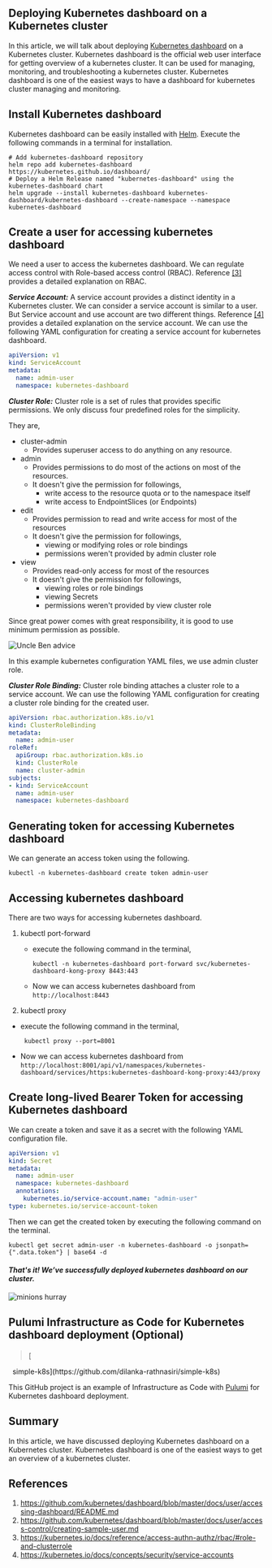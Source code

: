 ## Deploying Kubernetes dashboard on a Kubernetes cluster

In this article,
we will talk about deploying [Kubernetes dashboard](https://github.com/kubernetes/dashboard) on a Kubernetes cluster.
Kubernetes dashboard is the official web user interface for getting overview of a kubernetes cluster.
It can be used for managing, monitoring, and troubleshooting a kubernetes cluster.
Kubernetes dashboard is one of the easiest ways to have a dashboard for kubernetes cluster managing and monitoring.

## Install Kubernetes dashboard

Kubernetes dashboard can be easily installed with [Helm](https://helm.sh).
Execute the following commands in a terminal for installation.

```shell
# Add kubernetes-dashboard repository
helm repo add kubernetes-dashboard https://kubernetes.github.io/dashboard/
# Deploy a Helm Release named "kubernetes-dashboard" using the kubernetes-dashboard chart
helm upgrade --install kubernetes-dashboard kubernetes-dashboard/kubernetes-dashboard --create-namespace --namespace kubernetes-dashboard
```

## Create a user for accessing kubernetes dashboard

We need a user to access the kubernetes dashboard.
We can regulate access control with Role-based access control (RBAC).
Reference [[3]](https://kubernetes.io/docs/reference/access-authn-authz/rbac/#role-and-clusterrole) provides a detailed explanation on RBAC.

***Service Account:*** 
A service account provides a distinct identity in a Kubernetes cluster.
We can consider a service account is similar to a user.
But Service account and use account are two different things.
Reference [[4]](https://kubernetes.io/docs/concepts/security/service-accounts) provides a detailed explanation on the service account.
We can use the following YAML configuration for creating a service account for kubernetes dashboard.

```yaml
apiVersion: v1
kind: ServiceAccount
metadata:
  name: admin-user
  namespace: kubernetes-dashboard
```

***Cluster Role:*** 
Cluster role is a set of rules that provides specific permissions.
We only discuss four predefined roles for the simplicity.

They are,
- cluster-admin
  - Provides superuser access to do anything on any resource.
- admin
  - Provides permissions to do most of the actions on most of the resources.
  - It doesn't give the permission for followings,
    - write access to the resource quota or to the namespace itself
    - write access to EndpointSlices (or Endpoints)
- edit
  - Provides permission to read and write access for most of the resources
  - It doesn't give the permission for followings,
    - viewing or modifying roles or role bindings
    - permissions weren't provided by admin cluster role
- view
  - Provides read-only access for most of the resources
  - It doesn't give the permission for followings,
    - viewing roles or role bindings
    - viewing Secrets
    - permissions weren't provided by view cluster role

Since great power comes with great responsibility, it is good to use minimum permission as possible.

![Uncle Ben advice](https://i.giphy.com/media/v1.Y2lkPTc5MGI3NjExdXByam4wdWpsZzFydnlkaXg1ejNsZHR0b2MzdTd2enViZnVoY2N2OCZlcD12MV9pbnRlcm5hbF9naWZfYnlfaWQmY3Q9Zw/10KIsXhwdoerHW/giphy.gif)

In this example kubernetes configuration YAML files, we use admin cluster role.

***Cluster Role Binding:*** 
Cluster role binding attaches a cluster role to a service account.
We can use the following YAML configuration for creating a cluster role binding for the created user.

```yaml
apiVersion: rbac.authorization.k8s.io/v1
kind: ClusterRoleBinding
metadata:
  name: admin-user
roleRef:
  apiGroup: rbac.authorization.k8s.io
  kind: ClusterRole
  name: cluster-admin
subjects:
- kind: ServiceAccount
  name: admin-user
  namespace: kubernetes-dashboard
```

## Generating token for accessing Kubernetes dashboard

We can generate an access token using the following.

```shell
kubectl -n kubernetes-dashboard create token admin-user
```

## Accessing kubernetes dashboard

There are two ways for accessing kubernetes dashboard.

1. kubectl port-forward
   - execute the following command in the terminal,
       ```shell
       kubectl -n kubernetes-dashboard port-forward svc/kubernetes-dashboard-kong-proxy 8443:443
       ```
   - Now we can access kubernetes dashboard from `http://localhost:8443`

2. kubectl proxy
  - execute the following command in the terminal,
    ```shell
     kubectl proxy --port=8001
     ```
  - Now we can access kubernetes dashboard
    from `http://localhost:8001/api/v1/namespaces/kubernetes-dashboard/services/https:kubernetes-dashboard-kong-proxy:443/proxy`

## Create long-lived Bearer Token for accessing Kubernetes dashboard

We can create a token and save it as a secret with the following YAML configuration file.

```yaml
apiVersion: v1
kind: Secret
metadata:
  name: admin-user
  namespace: kubernetes-dashboard
  annotations:
    kubernetes.io/service-account.name: "admin-user"
type: kubernetes.io/service-account-token  
```

Then we can get the created token by executing the following command on the terminal.

```shell
kubectl get secret admin-user -n kubernetes-dashboard -o jsonpath={".data.token"} | base64 -d
```

#### _That's it! We’ve successfully deployed kubernetes dashboard on our cluster._</h4>

![minions hurray](https://i.giphy.com/media/v1.Y2lkPTc5MGI3NjExbTliNHo3YWc4NHZxMTV0bjk0cHN0emZraWM0ODBmcWxtb3VxNGs3MCZlcD12MV9pbnRlcm5hbF9naWZfYnlfaWQmY3Q9Zw/11sBLVxNs7v6WA/giphy.gif)

## Pulumi Infrastructure as Code for Kubernetes dashboard deployment (Optional)

> [<svg xmlns="http://www.w3.org/2000/svg" width="16" height="16" fill="currentColor" class="bi bi-github" viewBox="0 0 16 16">
<path d="M8 0C3.58 0 0 3.58 0 8c0 3.54 2.29 6.53 5.47 7.59.4.07.55-.17.55-.38 0-.19-.01-.82-.01-1.49-2.01.37-2.53-.49-2.69-.94-.09-.23-.48-.94-.82-1.13-.28-.15-.68-.52-.01-.53.63-.01 1.08.58 1.23.82.72 1.21 1.87.87 2.33.66.07-.52.28-.87.51-1.07-1.78-.2-3.64-.89-3.64-3.95 0-.87.31-1.59.82-2.15-.08-.2-.36-1.02.08-2.12 0 0 .67-.21 2.2.82.64-.18 1.32-.27 2-.27s1.36.09 2 .27c1.53-1.04 2.2-.82 2.2-.82.44 1.1.16 1.92.08 2.12.51.56.82 1.27.82 2.15 0 3.07-1.87 3.75-3.65 3.95.29.25.54.73.54 1.48 0 1.07-.01 1.93-.01 2.2 0 .21.15.46.55.38A8.01 8.01 0 0 0 16 8c0-4.42-3.58-8-8-8"/>
</svg>&nbsp;&nbsp;simple-k8s](https://github.com/dilanka-rathnasiri/simple-k8s)

This GitHub project is an example of Infrastructure as Code with [Pulumi](https://www.pulumi.com) for Kubernetes dashboard deployment.

## Summary
In this article, we have discussed deploying Kubernetes dashboard on a Kubernetes cluster.
Kubernetes dashboard is one of the easiest ways to get an overview of a kubernetes cluster.

## References
1. https://github.com/kubernetes/dashboard/blob/master/docs/user/accessing-dashboard/README.md
2. https://github.com/kubernetes/dashboard/blob/master/docs/user/access-control/creating-sample-user.md
3. https://kubernetes.io/docs/reference/access-authn-authz/rbac/#role-and-clusterrole
4. https://kubernetes.io/docs/concepts/security/service-accounts
